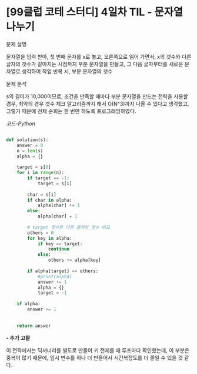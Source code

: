 
# [99클럽 코테 스터디] 4일차 TIL -  문자열 나누기

문제 설명

문자열을 입력 받아, 첫 번째 문자를 x로 놓고, 오른쪽으로 읽어 가면서, x의 갯수와 다른 글자의 갯수가 같아지는 시점까지 부분 문자열을 만들고, 그 다음 글자부터를 새로운 문자열로 생각하여 작업 반복 시, 부분 문자열의 갯수


문제 분석

s의 길이가 10,000이므로, 조건을 만족할 때마다 부분 문자열을 만드는 전략을 사용할 경우, 최악의 경우 갯수 체크 알고리즘까지 해서 O(N^3)까지 나올 수 있다고 생각했고, 그렇기 때문에 전체 순회는 한 번만 하도록 프로그래밍하였다.

*코드-Python*

```python

def solution(s):
    answer = 0
    n = len(s)
    alpha = {}
    
    target = s[0]
    for i in range(n):
        if target == -1:
            target = s[i]
            
        char = s[i]
        if char in alpha:
            alpha[char] += 1
        else:
            alpha[char] = 1
        
        # target 갯수와 다른 글자의 갯수 비교
        others = 0
        for key in alpha:
            if key == target:
                continue
            else:
                others += alpha[key]
                
        if alpha[target] == others:
            #print(alpha)
            answer += 1
            alpha = {}
            target = -1
        
    if alpha:
        answer += 1
        
         
    return answer

```

**- 추가 고찰**

이 전략에서는 딕셔너리를 별도로 만들어 키 전체를 매 루프마다 확인했는데, 이 부분은 중복이 많기 때문에, 임시 변수를 하나 더 만들어서 시간복잡도를 더 줄일 수 있을 것 같다.